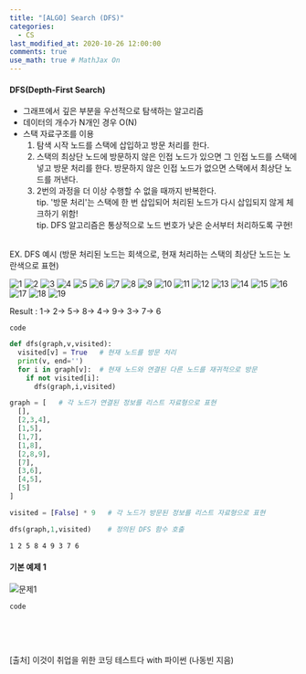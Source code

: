 ```yaml
---
title: "[ALGO] Search (DFS)"
categories: 
  - CS
last_modified_at: 2020-10-26 12:00:00
comments: true
use_math: true # MathJax On
---
```


#### DFS(Depth-First Search)

- 그래프에서 깊은 부분을 우선적으로 탐색하는 알고리즘
- 데이터의 개수가 N개인 경우 O(N)
- 스택 자료구조를 이용
  1. 탐색 시작 노드를 스택에 삽입하고 방문 처리를 한다.
  2. 스택의 최상단 노드에 방문하지 않은 인접 노드가 있으면 그 인접 노드를 스택에 넣고 방문 처리를 한다. 방문하지 않은 인접 노드가 없으면 스택에서 최상단 노드를 꺼낸다.
  3. 2번의 과정을 더 이상 수행할 수 없을 때까지 반복한다.  <br>
  tip. '방문 처리'는 스택에 한 번 삽입되어 처리된 노드가 다시 삽입되지 않게 체크하기 위함! <br>
  tip. DFS 알고리즘은 통상적으로 노드 번호가 낮은 순서부터 처리하도록 구현! <br><br>
  
EX. DFS 예시 (방문 처리된 노드는 회색으로, 현재 처리하는 스택의 최상단 노드는 노란색으로 표현)

![1](https://user-images.githubusercontent.com/62474292/101473884-ba145a00-398d-11eb-8da2-90077d80fbbb.png)
![2](https://user-images.githubusercontent.com/62474292/101473893-bc76b400-398d-11eb-8784-b3bda7db8725.png)
![3](https://user-images.githubusercontent.com/62474292/101473840-b1238880-398d-11eb-8d5d-b1412f759f8b.png)
![4](https://user-images.githubusercontent.com/62474292/101473875-b680d300-398d-11eb-91e5-f065ec3a36b2.png)
![5](https://user-images.githubusercontent.com/62474292/101473835-b08af200-398d-11eb-8d97-d3b959a97984.png)
![6](https://user-images.githubusercontent.com/62474292/101473908-c00a3b00-398d-11eb-8586-6ad6e5d955db.png)
![7](https://user-images.githubusercontent.com/62474292/101473843-b1bc1f00-398d-11eb-9ff3-cd20a484a54f.png)
![8](https://user-images.githubusercontent.com/62474292/101473831-af59c500-398d-11eb-9d0e-7f8caa969fa5.png)
![9](https://user-images.githubusercontent.com/62474292/101473869-b5e83c80-398d-11eb-89c1-beacddc36ff1.png)
![10](https://user-images.githubusercontent.com/62474292/101473844-b254b580-398d-11eb-9b92-b48f76ad444d.png)
![11](https://user-images.githubusercontent.com/62474292/101473868-b54fa600-398d-11eb-9fdf-4e570592357a.png)
![12](https://user-images.githubusercontent.com/62474292/101473887-ba145a00-398d-11eb-8f37-00090728edd4.png)
![13](https://user-images.githubusercontent.com/62474292/101473858-b385e280-398d-11eb-9f25-f9faf6cac3be.png)
![14](https://user-images.githubusercontent.com/62474292/101473878-b7196980-398d-11eb-96de-29eefee033a0.png)
![15](https://user-images.githubusercontent.com/62474292/101473853-b2ed4c00-398d-11eb-878d-bf54729aa788.png)
![16](https://user-images.githubusercontent.com/62474292/101473862-b41e7900-398d-11eb-8f7c-ca99517d2e56.png)
![17](https://user-images.githubusercontent.com/62474292/101473865-b4b70f80-398d-11eb-9234-24475684d467.png)
![18](https://user-images.githubusercontent.com/62474292/101473902-be407780-398d-11eb-90b1-f1239bbf5fd5.png)
![19](https://user-images.githubusercontent.com/62474292/101473879-b7b20000-398d-11eb-84b3-c794e8876ae9.png)

Result : 1-> 2-> 5-> 8-> 4-> 9-> 3-> 7-> 6

`code`
```py
def dfs(graph,v,visited):
  visited[v] = True   # 현재 노드를 방문 처리
  print(v, end='')
  for i in graph[v]:  # 현재 노드와 연결된 다른 노드를 재귀적으로 방문
    if not visited[i]:
      dfs(graph,i,visited)

graph = [   # 각 노드가 연결된 정보를 리스트 자료형으로 표현
  [],
  [2,3,4],
  [1,5],
  [1,7],
  [1,8],
  [2,8,9],
  [7],
  [3,6],
  [4,5],
  [5]
]

visited = [False] * 9   # 각 노드가 방문된 정보를 리스트 자료형으로 표현

dfs(graph,1,visited)    # 정의된 DFS 함수 호출
```
```
1 2 5 8 4 9 3 7 6
```

#### 기본 예제 1
![문제1](https://user-images.githubusercontent.com/62474292/101478161-93592200-3993-11eb-8314-36a7a297cec4.JPG)

`code`
```py

```

<br><br>

[출처] 이것이 취업을 위한 코딩 테스트다 with 파이썬 (나동빈 지음)




